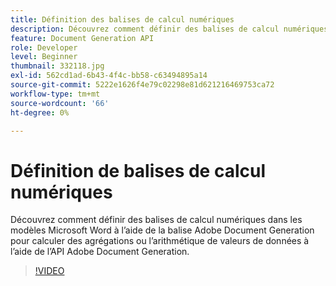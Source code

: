 ```yaml
---
title: Définition des balises de calcul numériques
description: Découvrez comment définir des balises de calcul numériques dans les modèles Microsoft Word à l’aide de la balise Adobe Document Generation pour calculer les agrégations ou l’arithmétique des valeurs de données à l’aide de l’API Adobe Document Generation
feature: Document Generation API
role: Developer
level: Beginner
thumbnail: 332118.jpg
exl-id: 562cd1ad-6b43-4f4c-bb58-c63494895a14
source-git-commit: 5222e1626f4e79c02298e81d621216469753ca72
workflow-type: tm+mt
source-wordcount: '66'
ht-degree: 0%

---
```


# Définition de balises de calcul numériques

Découvrez comment définir des balises de calcul numériques dans les modèles Microsoft Word à l’aide de la balise Adobe Document Generation pour calculer des agrégations ou l’arithmétique de valeurs de données à l’aide de l’API Adobe Document Generation.

>[!VIDEO](https://video.tv.adobe.com/v/3411744?hidetitle=true&captions=fre_fr)
